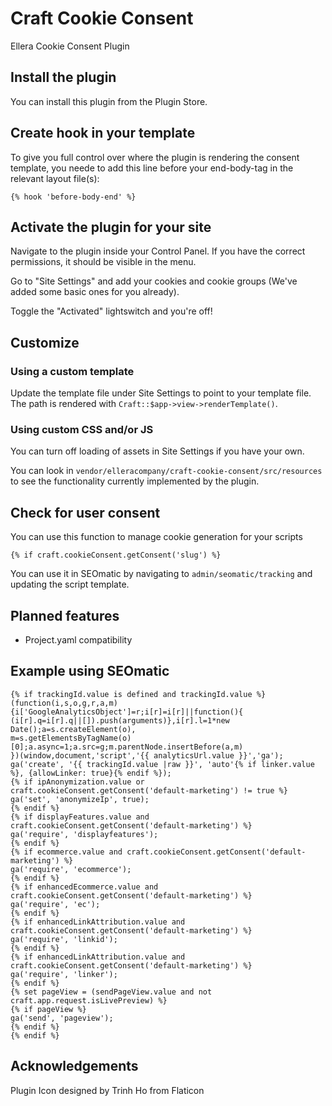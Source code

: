 # Craft Cookie Consent

Ellera Cookie Consent Plugin

## Install the plugin
You can install this plugin from the Plugin Store.

## Create hook in your template
To give you full control over where the plugin is rendering the consent template, you neede to add this line before your end-body-tag in the relevant layout file(s):

`{% hook 'before-body-end' %}`
## Activate the plugin for your site
Navigate to the plugin inside your Control Panel. If you have the correct permissions, it should be visible in the menu.

Go to "Site Settings" and add your cookies and cookie groups (We've added some basic ones for you already).

Toggle the "Activated" lightswitch and you're off!

## Customize

### Using a custom template
Update the template file under Site Settings to point to your template file.
The path is rendered with `Craft::$app->view->renderTemplate()`.

### Using custom CSS and/or JS
You can turn off loading of assets in Site Settings if you have your own.

You can look in `vendor/elleracompany/craft-cookie-consent/src/resources` to see the functionality currently implemented by the plugin.

## Check for user consent
You can use this function to manage cookie generation for your scripts

`{% if craft.cookieConsent.getConsent('slug') %}`

You can use it in SEOmatic by navigating to `admin/seomatic/tracking` and updating the script template.

## Planned features
- Project.yaml compatibility

## Example using SEOmatic
```
{% if trackingId.value is defined and trackingId.value %}
(function(i,s,o,g,r,a,m){i['GoogleAnalyticsObject']=r;i[r]=i[r]||function(){
(i[r].q=i[r].q||[]).push(arguments)},i[r].l=1*new Date();a=s.createElement(o),
m=s.getElementsByTagName(o)[0];a.async=1;a.src=g;m.parentNode.insertBefore(a,m)
})(window,document,'script','{{ analyticsUrl.value }}','ga');
ga('create', '{{ trackingId.value |raw }}', 'auto'{% if linker.value %}, {allowLinker: true}{% endif %});
{% if ipAnonymization.value or craft.cookieConsent.getConsent('default-marketing') != true %}
ga('set', 'anonymizeIp', true);
{% endif %}
{% if displayFeatures.value and craft.cookieConsent.getConsent('default-marketing') %}
ga('require', 'displayfeatures');
{% endif %}
{% if ecommerce.value and craft.cookieConsent.getConsent('default-marketing') %}
ga('require', 'ecommerce');
{% endif %}
{% if enhancedEcommerce.value and craft.cookieConsent.getConsent('default-marketing') %}
ga('require', 'ec');
{% endif %}
{% if enhancedLinkAttribution.value and craft.cookieConsent.getConsent('default-marketing') %}
ga('require', 'linkid');
{% endif %}
{% if enhancedLinkAttribution.value and craft.cookieConsent.getConsent('default-marketing') %}
ga('require', 'linker');
{% endif %}
{% set pageView = (sendPageView.value and not craft.app.request.isLivePreview) %}
{% if pageView %}
ga('send', 'pageview');
{% endif %}
{% endif %}
```

## Acknowledgements
Plugin Icon designed by Trinh Ho from Flaticon